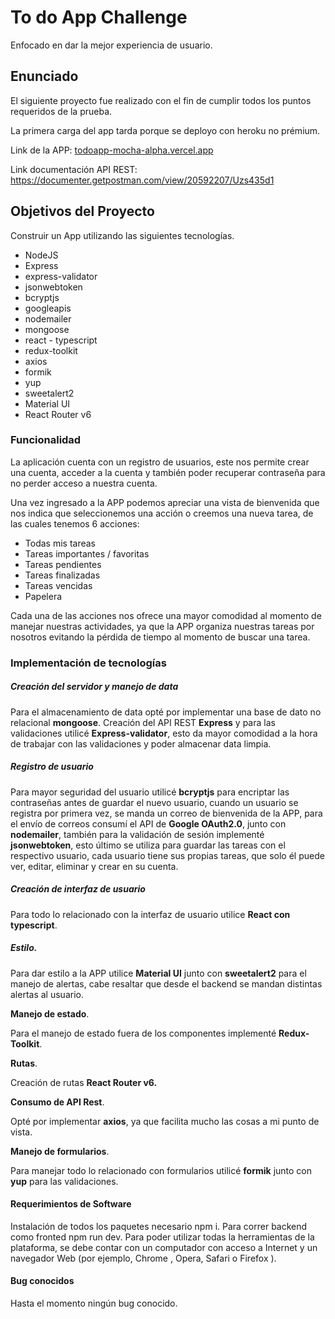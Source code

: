 # To do App Challenge

Enfocado en dar la mejor experiencia de usuario.

## Enunciado
El siguiente proyecto fue realizado con el fin de cumplir todos los puntos  requeridos de la prueba.

La primera carga del app tarda porque se deployo con heroku no prémium.

Link de la APP: [todoapp-mocha-alpha.vercel.app](https://todoapp-mocha-alpha.vercel.app)


Link documentación API REST: https://documenter.getpostman.com/view/20592207/Uzs435d1

##  Objetivos del Proyecto
Construir un App utilizando las siguientes tecnologías.
- NodeJS
- Express
- express-validator
- jsonwebtoken
- bcryptjs
- googleapis
- nodemailer
- mongoose
- react - typescript
- redux-toolkit
- axios
- formik
- yup
- sweetalert2
- Material UI
-  React Router v6

### Funcionalidad
La aplicación cuenta con un registro de usuarios, este nos permite crear una cuenta, acceder a la cuenta y también poder recuperar contraseña para no perder acceso a nuestra cuenta.

Una vez ingresado a la APP podemos apreciar una vista de bienvenida que nos indica que seleccionemos una acción o creemos una nueva tarea, de las cuales tenemos 6 acciones:

- Todas mis tareas
- Tareas importantes / favoritas 
- Tareas pendientes 
- Tareas finalizadas 
- Tareas vencidas 
- Papelera 

Cada una de las acciones nos ofrece una mayor comodidad al momento de manejar nuestras actividades, ya que la APP organiza nuestras tareas por nosotros evitando la pérdida de tiempo al momento de buscar una tarea.

### Implementación de tecnologías

##### Creación del servidor y manejo de data
Para el almacenamiento de data opté por implementar una base de dato no relacional **mongoose**. 
Creación del API REST **Express** y  para las validaciones utilicé **Express-validator**, esto da mayor comodidad a la hora de trabajar con las validaciones y poder almacenar data limpia.


##### Registro de usuario
Para mayor seguridad del usuario utilicé **bcryptjs** para encriptar las contraseñas antes de guardar el nuevo usuario, cuando un usuario se registra por primera vez, se manda un correo de bienvenida de la APP, para el envío de correos consumí el API de **Google OAuth2.0**, junto con **nodemailer**, también para la validación de sesión implementé **jsonwebtoken**, esto último se utiliza para guardar las tareas con el respectivo usuario, cada usuario tiene sus propias tareas, que solo él puede ver, editar, eliminar y crear en su cuenta.


##### Creación de interfaz de usuario 
Para todo lo relacionado con la interfaz de usuario utilice **React con typescript**.



##### **Estilo**.

Para dar estilo a la APP utilice **Material UI** junto con **sweetalert2** para el manejo de alertas, cabe resaltar que desde el backend se mandan distintas alertas al usuario.


**Manejo de estado**.

Para el manejo de estado fuera de los componentes implementé **Redux-Toolkit**.


**Rutas**.

Creación de rutas **React Router v6.**


**Consumo de API Rest**.

Opté por implementar **axios**, ya que facilita mucho las cosas a mi punto de vista.


**Manejo de formularios**.

Para manejar todo lo relacionado con formularios utilicé **formik** junto con **yup** para las validaciones.


#### Requerimientos de Software
Instalación de todos los paquetes necesario npm i.
Para correr backend como fronted   npm run dev.
Para poder utilizar todas la herramientas de la plataforma, se debe contar con un computador con acceso a Internet y un navegador Web (por ejemplo, Chrome , Opera, Safari o Firefox ).


#### Bug conocidos

Hasta el momento ningún bug conocido.
